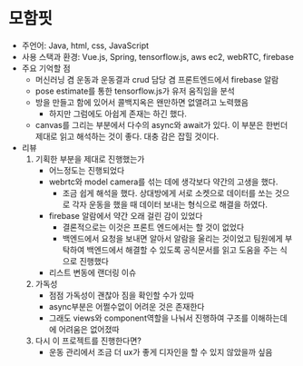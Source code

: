 # 모함핏

- 주언어: Java, html, css, JavaScript
- 사용 스택과 환경: Vue.js, Spring, tensorflow.js, aws ec2, webRTC, firebase
- 주요 기억할 점
  - 머신러닝 겸 운동과 운동결과 crud 담당 겸 프론트엔드에서 firebase 알람
  - pose estimate를 통한 tensorflow.js가 유저 움직임을 분석
  - 방을 만들고 함에 있어서 콜백지옥은 왠만하면 없앨려고 노력했음
    - 하지만 그럼에도 아쉽게 존재는 하긴 했다.
  - canvas를 그리는 부분에서 다수의 async와 await가 있다. 이 부분은 한번더 제대로 읽고 해석하는 것이 좋다. 대충 감은 잡힐 것이다.
- 리뷰
  1. 기획한 부분을 제대로 진행했는가
     - 어느정도는 진행되었다
     - webrtc와 model camera를 섞는 데에 생각보다 약간의 고생을 했다.
       - 조금 쉽게 해석을 했다. 상대방에게 서로 소켓으로 데이터를 쏘는 것으로 각자 운동을 했을 때 데이터 보내는 형식으로 해결을 하였다.
     - firebase 알람에서 약간 오래 걸린 감이 있었다
       - 결론적으로는 이것은 프론트 엔드에서는 할 것이 없었다
       - 백엔드에서 요청을 보내면 알아서 알람을 울리는 것이었고 팀원에게 부탁하여 백엔드에서 해결할 수 있도록 공식문서를 읽고 도움을 주는 식으로 진행했다
     - 리스트 변동에 랜더링 이슈
  2. 가독성
     - 점점 가독성이 괜찮아 짐을 확인할 수가 있따
     - async부분은 어쩔수없이 어려운 것은 존재한다
     - 그래도 views와 component역할을 나눠서 진행하여 구조를 이해하는데에 어려움은 없어졌따
  3. 다시 이 프로젝트를 진행한다면?
     - 운동 관리에서 조금 더 ux가 좋게 디자인을 할 수 있지 않았을까 싶음

